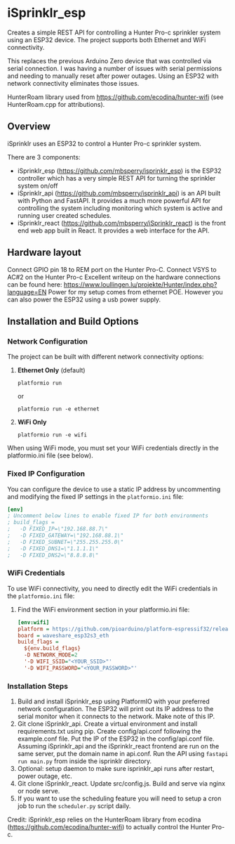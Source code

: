 # iSprinklr_esp

Creates a simple REST API for controlling a Hunter Pro-c sprinkler system using an ESP32 device. The project supports both Ethernet and WiFi connectivity.

This replaces the previous Arduino Zero device that was controlled via serial connection. I was having a number of issues with serial permissions and needing to manually reset after power outages. Using an ESP32 with network connectivity eliminates those issues.

HunterRoam library used from https://github.com/ecodina/hunter-wifi (see HunterRoam.cpp for attributions).

## Overview

iSprinklr uses an ESP32 to control a Hunter Pro-c sprinkler system.

There are 3 components:
- iSprinklr_esp (https://github.com/mbsperry/isprinklr_esp) is the ESP32 controller which has a very simple REST API for turning the sprinkler system on/off
- iSprinklr_api (https://github.com/mbsperry/isprinklr_api) is an API built with Python and FastAPI. It provides a much more powerful API for controlling the system including monitoring which system is active and running user created schedules. 
- iSprinklr_react (https://github.com/mbsperry/iSprinklr_react) is the front end web app built in React. It provides a web interface for the API.

## Hardware layout
Connect GPIO pin 18 to REM port on the Hunter Pro-C.
Connect VSYS to AC#2 on the Hunter Pro-c
Excellent writeup on the hardware connections can be found here: https://www.loullingen.lu/projekte/Hunter/index.php?language=EN
Power for my setup comes from ethernet POE. However you can also power the ESP32 using a usb power supply. 

## Installation and Build Options

### Network Configuration
The project can be built with different network connectivity options:

1. **Ethernet Only** (default)
   ```
   platformio run
   ```
   or
   ```
   platformio run -e ethernet
   ```

2. **WiFi Only**
   ```
   platformio run -e wifi
   ```

When using WiFi mode, you must set your WiFi credentials directly in the platformio.ini file (see below).

### Fixed IP Configuration
You can configure the device to use a static IP address by uncommenting and modifying the fixed IP settings in the `platformio.ini` file:

```ini
[env]
; Uncomment below lines to enable fixed IP for both environments
; build_flags =
;   -D FIXED_IP=\"192.168.88.7\"
;   -D FIXED_GATEWAY=\"192.168.88.1\"
;   -D FIXED_SUBNET=\"255.255.255.0\"
;   -D FIXED_DNS1=\"1.1.1.1\"
;   -D FIXED_DNS2=\"8.8.8.8\"
```

### WiFi Credentials
To use WiFi connectivity, you need to directly edit the WiFi credentials in the `platformio.ini` file:

1. Find the WiFi environment section in your platformio.ini file:
   ```ini
   [env:wifi]
   platform = https://github.com/pioarduino/platform-espressif32/releases/download/stable/platform-espressif32.zip
   board = waveshare_esp32s3_eth
   build_flags = 
     ${env.build_flags}
     -D NETWORK_MODE=2
     '-D WIFI_SSID="<YOUR_SSID>"'
     '-D WIFI_PASSWORD="<YOUR_PASSWORD>"'
   ```

### Installation Steps
1. Build and install iSprinklr_esp using PlatformIO with your preferred network configuration. The ESP32 will print out its IP address to the serial monitor when it connects to the network. Make note of this IP. 
2. Git clone iSprinklr_api. Create a virtual environment and install requirements.txt using pip. Create config/api.conf following the example.conf file. Put the IP of the ESP32 in the config/api.conf file. Assuming iSprinklr_api and the iSprinklr_react frontend are run on the same server, put the domain name in api.conf. Run the API using `fastapi run main.py` from inside the isprinklr directory.
3. Optional: setup daemon to make sure isprinklr_api runs after restart, power outage, etc. 
4. Git clone iSprinklr_react. Update src/config.js. Build and serve via nginx or node serve.
5. If you want to use the scheduling feature you will need to setup a cron job to run the `scheduler.py` script daily.

Credit:
iSprinklr_esp relies on the HunterRoam library from ecodina (https://github.com/ecodina/hunter-wifi) to actually control the Hunter Pro-c.
